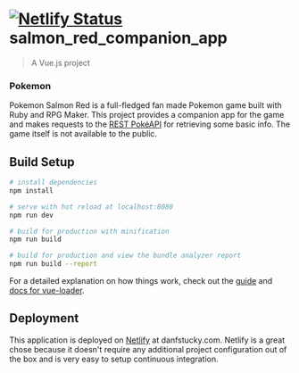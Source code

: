 # [![Netlify Status](https://api.netlify.com/api/v1/badges/a1062a34-2709-46ec-b067-938685eb2f4e/deploy-status)](https://app.netlify.com/sites/dan-website/deploys) salmon_red_companion_app

> A Vue.js project

### Pokemon
Pokemon Salmon Red is a full-fledged fan made Pokemon game built with Ruby and RPG Maker. This project provides a companion app for the game and makes requests to the [REST PokéAPI](https://pokeapi.co/docs/v2.html) for retrieving some basic info. The game itself is not available to the public.

## Build Setup

``` bash
# install dependencies
npm install

# serve with hot reload at localhost:8080
npm run dev

# build for production with minification
npm run build

# build for production and view the bundle analyzer report
npm run build --report
```

For a detailed explanation on how things work, check out the [guide](http://vuejs-templates.github.io/webpack/) and [docs for vue-loader](http://vuejs.github.io/vue-loader).

## Deployment
This application is deployed on [Netlify](https://www.netlify.com/) at danfstucky.com. Netlify is a great chose because it doesn't require any additional project configuration out of the box and is very easy to setup continuous integration.
